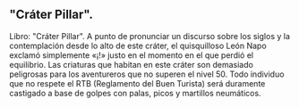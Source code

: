 ## "Cráter Pillar".
Libro: "Cráter Pillar".
A punto de pronunciar un discurso sobre los siglos y la contemplación desde lo alto de este cráter, el quisquilloso León Napo exclamó simplemente «¡!» justo en el momento en el que perdió el equilibrio.
Las criaturas que habitan en este cráter son demasiado peligrosas para los aventureros que no superen el nivel 50.
Todo individuo que no respete el RTB (Reglamento del Buen Turista) será duramente castigado a base de golpes con palas, picos y martillos neumáticos.